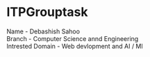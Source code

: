 # ITPGrouptask
Name - Debashish Sahoo
<br>
Branch - Computer Science annd Engineering
<br>
Intrested Domain - Web devlopment and AI / Ml 
